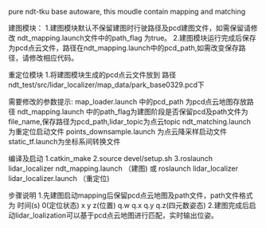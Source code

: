pure ndt-tku base autoware,
this moudle contain mapping and matching

建图模块：
1.建图模块默认不保留建图时行驶路径及pcd建图文件，如需保留请修改 ndt_mapping.launch文件中的path_flag 为true。
2.建图模块运行完成后保存为pcd点云文件，路径在ndt_mapping.launch中的pcd_path,如需改变保存路径，请修改相应代码。


重定位模块
1.将建图模块生成的pcd点云文件放到 路径ndt_test/src/lidar_localizer/map_data/park_base0329.pcd下


需要修改的参数提示:
map_loader.launch 中的pcd_path 为pcd点云地图存放路径
ndt_mapping.launch 中的path_flag为建图阶段是否保留pcd及path文件为file_name,保存路径为pcd_path,lidar_topic为点云topic
ndt_matching.launch 为重定位启动文件
points_downsample.launch 为点云降采样启动文件
static_tf.launch为坐标系间转换文件


编译及启动
1.catkin_make
2.source devel/setup.sh
3.roslaunch lidar_localizer ndt_mapping.launch （建图) 或 roslaunch lidar_localizer lidar_localizer.launch （重定位)

步骤说明
1.先建图启动mapping后保留pcd点云地图及path文件，path文件格式为 时间(s) 0(定位状态) x y z(位置) q.w q.x q.y q.z(四元数姿态)
2.建图完成后启动lidar_loalization可以基于pcd点云地图进行匹配，实时输出位姿。

